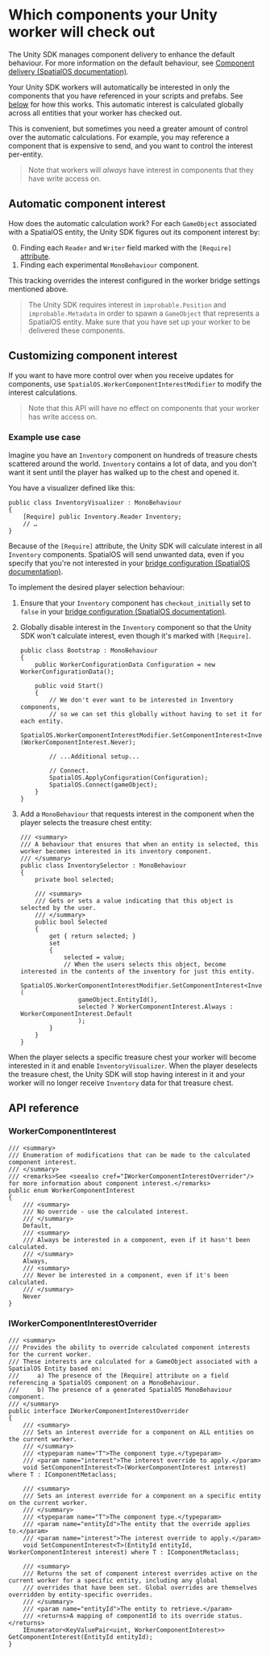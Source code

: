 # Which components your Unity worker will check out

The Unity SDK manages component delivery to enhance the default behaviour.
For more information on the default behaviour, see [Component delivery (SpatialOS documentation)](https://docs.improbable.io/reference/13.0/shared/worker-configuration/bridge-config#component-delivery).

Your Unity SDK workers will automatically be interested in only the components that you have referenced in your scripts and prefabs.
See [below](#automatic-component-interest) for how this works.
This automatic interest is calculated globally across all entities that your worker has checked out.

This is convenient, but sometimes you need a greater amount of control over the automatic calculations.
For example, you may reference a component that is expensive to send, and you want to control the interest per-entity.

> Note that workers will *always* have interest in components that they have write access on.

## Automatic component interest

How does the automatic calculation work?
For each `GameObject` associated with a SpatialOS entity, the Unity SDK figures out its component interest by:

0. Finding each `Reader` and `Writer` field marked with the `[Require]` [attribute](../interact-with-world/interact-components.md).
0. Finding each experimental `MonoBehaviour` component.

This tracking overrides the interest configured in the worker bridge settings mentioned above.

> The Unity SDK requires interest in `improbable.Position` and `improbable.Metadata` in order to
spawn a `GameObject` that represents a SpatialOS entity. Make sure that you have set up your worker to be delivered these components.

## Customizing component interest

If you want to have more control over when you receive updates for components, use `SpatialOS.WorkerComponentInterestModifier`
to modify the interest calculations.

> Note that this API will have no effect on components that your worker has write access on.

### Example use case

Imagine you have an `Inventory` component on hundreds of treasure chests scattered around the world.
`Inventory` contains a lot of data, and you don't want it sent until the player has walked up to the chest and opened it.

You have a visualizer defined like this:

```
public class InventoryVisualizer : MonoBehaviour
{
    [Require] public Inventory.Reader Inventory;
    // …
}
```

Because of the `[Require]` attribute, the Unity SDK will calculate interest in all `Inventory`
components. SpatialOS will send unwanted data, even if you specify that you're not interested in your [bridge configuration (SpatialOS documentation)](https://docs.improbable.io/reference/13.0/shared/worker-configuration/bridge-config#component-delivery).

To implement the desired player selection behaviour:

1. Ensure that your `Inventory` component has `checkout_initially` set to `false` in your
[bridge configuration (SpatialOS documentation)](https://docs.improbable.io/reference/13.0/shared/worker-configuration/bridge-config#components-to-check-out-initially).

2. Globally disable interest in the `Inventory` component so that the Unity SDK won't calculate interest,
even though it's marked with `[Require]`.

    ```
    public class Bootstrap : MonoBehaviour
    {
        public WorkerConfigurationData Configuration = new WorkerConfigurationData();

        public void Start()
        {
            // We don't ever want to be interested in Inventory components,
            // so we can set this globally without having to set it for each entity.
            SpatialOS.WorkerComponentInterestModifier.SetComponentInterest<Inventory>(WorkerComponentInterest.Never);

            // ...Additional setup...

            // Connect.
            SpatialOS.ApplyConfiguration(Configuration);
            SpatialOS.Connect(gameObject);
        }
    }
    ```

3. Add a `MonoBehaviour` that requests interest in the component when the player selects the treasure chest entity:

    ```
    /// <summary>
    /// A behaviour that ensures that when an entity is selected, this worker becomes interested in its inventory component.
    /// </summary>
    public class InventorySelector : MonoBehaviour
    {
        private bool selected;

        /// <summary>
        /// Gets or sets a value indicating that this object is selected by the user.
        /// </summary>
        public bool Selected
        {
            get { return selected; }
            set
            {
                selected = value;
                // When the users selects this object, become interested in the contents of the inventory for just this entity.
                SpatialOS.WorkerComponentInterestModifier.SetComponentInterest<Inventory>(
                    gameObject.EntityId(),
                    selected ? WorkerComponentInterest.Always : WorkerComponentInterest.Default
                    );
            }
        }
    }
    ```

When the player selects a specific treasure chest your worker will become interested in it and enable `InventoryVisualizer`.
When the player deselects the treasure chest, the Unity SDK will stop having interest in it and your worker will no
longer receive `Inventory` data for that treasure chest.

## API reference

### WorkerComponentInterest

```
/// <summary>
/// Enumeration of modifications that can be made to the calculated component interest.
/// </summary>
/// <remarks>See <seealso cref="IWorkerComponentInterestOverrider"/> for more information about component interest.</remarks>
public enum WorkerComponentInterest
{
    /// <summary>
    /// No override - use the calculated interest.
    /// </summary>
    Default,
    /// <summary>
    /// Always be interested in a component, even if it hasn't been calculated.
    /// </summary>
    Always,
    /// <summary>
    /// Never be interested in a component, even if it's been calculated.
    /// </summary>
    Never
}
```

### IWorkerComponentInterestOverrider

```
/// <summary>
/// Provides the ability to override calculated component interests for the current worker.
/// These interests are calculated for a GameObject associated with a SpatialOS Entity based on:
///     a) The presence of the [Require] attribute on a field referencing a SpatialOS component on a MonoBehaviour.
///     b) The presence of a generated SpatialOS MonoBehaviour component.
/// </summary>
public interface IWorkerComponentInterestOverrider
{
    /// <summary>
    /// Sets an interest override for a component on ALL entities on the current worker.
    /// </summary>
    /// <typeparam name="T">The component type.</typeparam>
    /// <param name="interest">The interest override to apply.</param>
    void SetComponentInterest<T>(WorkerComponentInterest interest) where T : IComponentMetaclass;

    /// <summary>
    /// Sets an interest override for a component on a specific entity on the current worker.
    /// </summary>
    /// <typeparam name="T">The component type.</typeparam>
    /// <param name="entityId">The entity that the override applies to.</param>
    /// <param name="interest">The interest override to apply.</param>
    void SetComponentInterest<T>(EntityId entityId, WorkerComponentInterest interest) where T : IComponentMetaclass;

    /// <summary>
    /// Returns the set of component interest overrides active on the current worker for a specific entity, including any global
    /// overrides that have been set. Global overrides are themselves overridden by entity-specific overrides.
    /// </summary>
    /// <param name="entityId">The entity to retrieve.</param>
    /// <returns>A mapping of componentId to its override status.</returns>
    IEnumerator<KeyValuePair<uint, WorkerComponentInterest>> GetComponentInterest(EntityId entityId);
}
```
